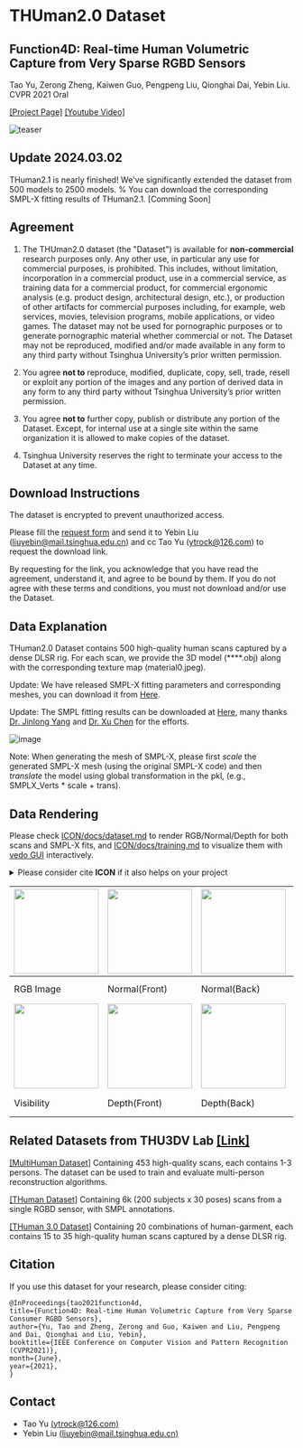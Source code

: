 # THUman2.0 Dataset
## Function4D: Real-time Human Volumetric Capture from Very Sparse RGBD Sensors
Tao Yu, Zerong Zheng, Kaiwen Guo, Pengpeng Liu, Qionghai Dai, Yebin Liu.  CVPR 2021 Oral

[[Project Page]](http://www.liuyebin.com/Function4D/Function4D.html)
[[Youtube Video]](https://www.youtube.com/watch?v=-rWUn4fEQNU&t=90s)

![teaser](./THuman2.0.jpg)


## Update 2024.03.02
THuman2.1 is nearly finished! 
We've significantly extended the dataset from 500 models to 2500 models. 
% You can download the corresponding SMPL-X fitting results of THuman2.1. 
[Comming Soon]


## Agreement

1. The THUman2.0 dataset (the "Dataset") is available for **non-commercial** research purposes only. Any other use, in particular any use for commercial purposes, is prohibited. This includes, without limitation, incorporation in a commercial product, use in a commercial service, as training data for a commercial product, for commercial ergonomic analysis (e.g. product design, architectural design, etc.), or production of other artifacts for commercial purposes including, for example, web services, movies, television programs, mobile applications, or video games. The dataset may not be used for pornographic purposes or to generate pornographic material whether commercial or not. The Dataset may not be reproduced, modified and/or made available in any form to any third party without Tsinghua University’s prior written permission.

2. You agree **not to** reproduce, modified, duplicate, copy, sell, trade, resell or exploit any portion of the images and any portion of derived data in any form to any third party without Tsinghua University’s prior written permission.

3. You agree **not to** further copy, publish or distribute any portion of the Dataset. Except, for internal use at a single site within the same organization it is allowed to make copies of the dataset.

4. Tsinghua University reserves the right to terminate your access to the Dataset at any time.


## Download Instructions 

The dataset is encrypted to prevent unauthorized access.

Please fill the [request form](./THUman2.0_Agreement.pdf) and send it to Yebin Liu (liuyebin@mail.tsinghua.edu.cn) and cc Tao Yu (ytrock@126.com) to request the download link. 

By requesting for the link, you acknowledge that you have read the agreement, understand it, and agree to be bound by them. If you do not agree with these terms and conditions, you must not download and/or use the Dataset.


## Data Explanation

THuman2.0 Dataset contains 500 high-quality human scans captured by a dense DLSR rig.
For each scan, we provide the 3D model (****.obj) along with the corresponding texture map (material0.jpeg).

Update: We have released SMPL-X fitting parameters and corresponding meshes, you can download it from [Here](https://drive.google.com/file/d/1rnkGomScq3yxyM9auA-oHW6m_OJ5mlGL/view?usp=sharing). 

Update: The SMPL fitting results can be downloaded at [Here]( https://dataset.ait.ethz.ch/downloads/gdna/THuman2.0_smpl.zip), many thanks [Dr. Jinlong Yang](https://is.mpg.de/~jyang) and [Dr. Xu Chen](https://ait.ethz.ch/people/xu/) for the efforts. 

![image](https://github.com/ytrock/THuman2.0-Dataset/blob/main/THuman2.0%20SmplX.jpg)

Note: When generating the mesh of SMPL-X, please first *scale* the generated SMPL-X mesh (using the original SMPL-X code) and then *translate* the model using global transformation in the pkl, (e.g., SMPLX_Verts * scale + trans).  

## Data Rendering

Please check [ICON/docs/dataset.md](https://github.com/YuliangXiu/ICON/blob/master/docs/dataset.md) to render RGB/Normal/Depth for both scans and SMPL-X fits, and [ICON/docs/training.md](https://github.com/YuliangXiu/ICON/blob/master/docs/training.md#prerequirement) to visualize them with [vedo GUI](https://vedo.embl.es/) interactively.

<details><summary>Please consider cite <strong>ICON</strong> if it also helps on your project</summary>

```bibtex
@inproceedings{xiu2022icon,
  title     = {{ICON}: {I}mplicit {C}lothed humans {O}btained from {N}ormals},
  author    = {Xiu, Yuliang and Yang, Jinlong and Tzionas, Dimitrios and Black, Michael J.},
  booktitle = {Proceedings of the IEEE/CVF Conference on Computer Vision and Pattern Recognition (CVPR)},
  month     = {June},
  year      = {2022},
  pages     = {13296-13306}
}
```
</details>

|<img src="render_sample/080.png" width="150">|<img src="render_sample/norm_F_080.png" width="150">|<img src="render_sample/norm_B_080.png" width="150">|<img src="render_sample/SMPL_norm_F_080.png" width="150">|<img src="render_sample/SMPL_norm_B_080.png" width="150">|
|---|---|---|---|---|
|RGB Image|Normal(Front)|Normal(Back)|Normal(SMPL-X, Front)|Normal(SMPL-X, Back)|
|<img src="render_sample/vis.png" width="150">|<img src="render_sample/depth_F_080.png" width="150">|<img src="render_sample/depth_B_080.png" width="150">|<img src="render_sample/SMPL_depth_F_080.png" width="150">|<img src="render_sample/SMPL_depth_B_080.png" width="150">|
|Visibility|Depth(Front)|Depth(Back)|Depth(SMPL-X, Front)|Depth(SMPL-X, Back)|



## Related Datasets from THU3DV Lab [[Link]](http://liuyebin.com/)

[[MultiHuman Dataset]](https://github.com/y-zheng18/MultiHuman-Dataset/) Containing 453 high-quality scans, each contains 1-3 persons. The dataset can be used to train and evaluate multi-person reconstruction algorithms.

[[THuman Dataset]](https://github.com/ZhengZerong/DeepHuman/tree/master/THUmanDataset) Containing 6k (200 subjects x 30 poses) scans from a single RGBD sensor, with SMPL annotations. 

[[THuman 3.0 Dataset]](https://github.com/fwbx529/THuman3.0-Dataset) Containing 20 combinations of human-garment, each contains 15 to 35 high-quality human scans captured by a dense DLSR rig. 



## Citation

If you use this dataset for your research, please consider citing:
```
@InProceedings{tao2021function4d,
title={Function4D: Real-time Human Volumetric Capture from Very Sparse Consumer RGBD Sensors},
author={Yu, Tao and Zheng, Zerong and Guo, Kaiwen and Liu, Pengpeng and Dai, Qionghai and Liu, Yebin},
booktitle={IEEE Conference on Computer Vision and Pattern Recognition (CVPR2021)},
month={June},
year={2021},
}
```

## Contact
- Tao Yu [(ytrock@126.com)](mailto:ytrock@126.com)
- Yebin Liu [(liuyebin@mail.tsinghua.edu.cn)](mailto:liuyebin@mail.tsinghua.edu.cn)

